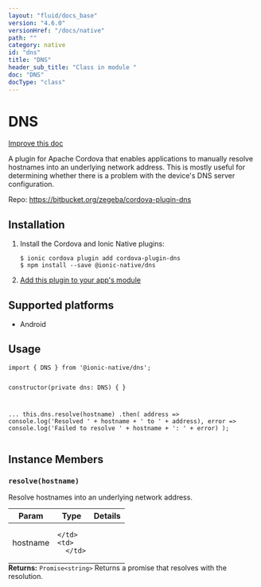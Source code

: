 ```yaml
---
layout: "fluid/docs_base"
version: "4.6.0"
versionHref: "/docs/native"
path: ""
category: native
id: "dns"
title: "DNS"
header_sub_title: "Class in module "
doc: "DNS"
docType: "class"
---
```


<h1 class="api-title">DNS</h1>

<a class="improve-v2-docs" href="http://github.com/ionic-team/ionic-native/edit/master/src/@ionic-native/plugins/dns/index.ts#L1">
  Improve this doc
</a>







<p>A plugin for Apache Cordova that enables applications to manually resolve hostnames into an underlying network address. This is mostly useful for determining whether there is a problem with the device&#39;s DNS server configuration.</p>


<p>Repo:
  <a href="https://bitbucket.org/zegeba/cordova-plugin-dns">
    https://bitbucket.org/zegeba/cordova-plugin-dns
  </a>
</p>


<h2><a class="anchor" name="installation" href="#installation"></a>Installation</h2>
<ol class="installation">
  <li>Install the Cordova and Ionic Native plugins:<br>
    <pre><code class="nohighlight">$ ionic cordova plugin add cordova-plugin-dns
$ npm install --save @ionic-native/dns
</code></pre>
  </li>
  <li><a href="https://ionicframework.com/docs/native/#Add_Plugins_to_Your_App_Module">Add this plugin to your app's module</a></li>
</ol>



<h2><a class="anchor" name="platforms" href="#platforms"></a>Supported platforms</h2>
<ul>
  <li>Android</li>
</ul>






<h2><a class="anchor" name="usage" href="#usage"></a>Usage</h2>
<pre><code class="lang-typescript">import { DNS } from &#39;@ionic-native/dns&#39;;


constructor(private dns: DNS) { }

...
this.dns.resolve(hostname)
  .then(
    address =&gt; console.log(&#39;Resolved &#39; + hostname + &#39; to &#39; + address),
    error =&gt; console.log(&#39;Failed to resolve &#39; + hostname + &#39;: &#39; + error)
  );
</code></pre>








<h2><a class="anchor" name="instance-members" href="#instance-members"></a>Instance Members</h2>
<h3><a class="anchor" name="resolve" href="#resolve"></a><code>resolve(hostname)</code></h3>


Resolve hostnames into an underlying network address.
<table class="table param-table" style="margin:0;">
  <thead>
  <tr>
    <th>Param</th>
    <th>Type</th>
    <th>Details</th>
  </tr>
  </thead>
  <tbody>
  <tr>
    <td>
      hostname</td>
    <td>
      
    </td>
    <td>
      </td>
  </tr>
  </tbody>
</table>

<div class="return-value" markdown="1">
  <i class="icon ion-arrow-return-left"></i>
  <b>Returns:</b> <code>Promise&lt;string&gt;</code> Returns a promise that resolves with the resolution.
</div>





